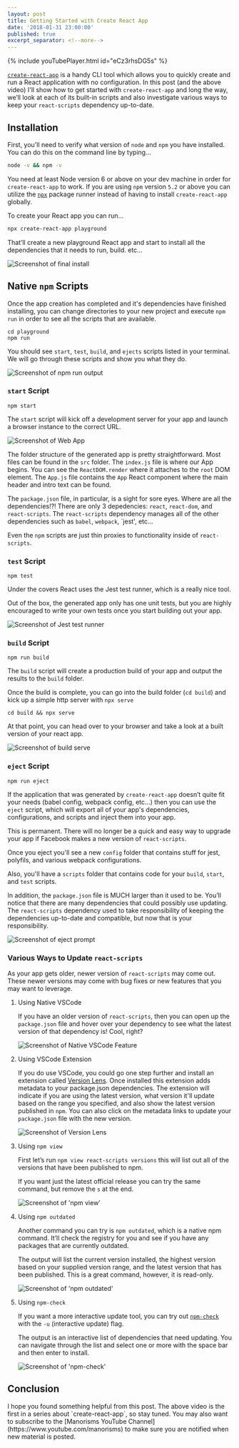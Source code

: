 ```yaml
---
layout: post
title: Getting Started with Create React App
date: '2018-01-31 23:00:00'
published: true
excerpt_separator: <!--more-->
---
```


{% include youTubePlayer.html id="eCz3rhsDG5s" %}

<div class="g-ytsubscribe" data-channelid="UCSUkyvHHdLuFKkHyYxCmmcw" data-layout="default" data-count="default"></div>

[`create-react-app`](https://github.com/facebook/create-react-app) is a handy CLI tool which allows you to quickly create and run a React application with no configuration. In this post (and the above video) I'll show how to get started with `create-react-app` and long the way, we’ll look at each of its built-in scripts and also investigate various ways to keep your `react-scripts` dependency up-to-date.

<!--more-->

## Installation

First, you'll need to verify what version of `node` and `npm` you have installed. You can do this on the command line by typing...

```bash
node -v && npm -v
```

You need at least Node version 6 or above on your dev machine in order for `create-react-app` to work. If you are using `npm` version `5.2` or above you can utilize the [`npx`](https://medium.com/@maybekatz/introducing-npx-an-npm-package-runner-55f7d4bd282b) package runner instead of having to install `create-react-app` globally.

To create your React app you can run...

```bash
npx create-react-app playground
```

That’ll create a new playground React app and start to install all the dependencies that it needs to run, build. etc…

![Screenshot of final install](../assets/images/2018/Feb/cra-1-playground.png)

## Native `npm` Scripts

Once the app creation has completed and it's dependencies have finished installing, you can change directories to your new project and execute `npm run` in order to see all the scripts that are available.

```
cd playground
npm run
```

You should see `start`, `test`, `build`, and `ejects` scripts listed in your terminal. We will go through these scripts and show you what they do.

![Screenshot of npm run output](../assets/images/2018/Feb/cra-1-npm-run.png)

### `start` Script

```
npm start
```

The `start` script will kick off a development server for your app and launch a browser instance to the correct URL.

![Screenshot of Web App](../assets/images/2018/Feb/cra-1-npm-start.png)

The folder structure of the generated app is pretty straightforward. Most files can be found in the `src` folder. The `index.js` file is where our App begins. You can see the `ReactDOM.render` where it attaches to the `root` DOM element. The `App.js` file contains the `App` React component where the main header and intro text can be found.

The `package.json` file, in particular, is a sight for sore eyes. Where are all the dependencies!?! There are only 3 depedencies: `react`, `react-dom`, and `react-scripts`. The `react-scripts` dependency manages all of the other dependencies such as `babel`, `webpack`, `jest', etc...

Even the `npm` scripts are just thin proxies to functionality inside of `react-scripts`.

### `test` Script

```
npm test
```

Under the covers React uses the Jest test runner, which is a really nice tool.

Out of the box, the generated app only has one unit tests, but you are highly encouraged to write your own tests once you start building out your app.

![Screenshot of Jest test runner](../assets/images/2018/Feb/cra-1-npm-test.png)

### `build` Script

```
npm run build
```

The `build` script will create a production build of your app and output the results to the `build` folder.

Once the build is complete, you can go into the build folder (`cd build`) and kick up a simple http server with `npx serve` 

```
cd build && npx serve
```

At that point, you can head over to your browser and take a look at a built version of your react app.

![Screenshot of build serve](../assets/images/2018/Feb/cra-1-npm-build-serve.png)

### `eject` Script

```
npm run eject
```

If the application that was generated by `create-react-app` doesn’t quite fit your needs (babel config, webpack config, etc…) then you can use the `eject` script, which will export all of your app's dependencies, configurations, and scripts and inject them into your app.

This is permanent. There will no longer be a quick and easy way to upgrade your app if Facebook makes a new version of `react-scripts`. 

Once you eject you'll see a new `config` folder that contains stuff for jest, polyfils, and various webpack configurations. 

Also, you'll have a `scripts` folder that contains code for your `build`, `start`, and `test` scripts. 

In addition, the `package.json` file is MUCH larger than it used to be. You’ll notice that there are many dependencies that could possibly use updating. The `react-scripts` dependency used to take responsibility of keeping the dependencies up-to-date and compatible, but now that is your responsibility. 

![Screenshot of eject prompt](../assets/images/2018/Feb/cra-1-npm-eject.png)

### Various Ways to Update `react-scripts`

As your app gets older, newer version of `react-scripts` may come out. These newer versions may come with bug fixes or new features that you may want to leverage.

1. Using Native VSCode

	If you have an older version of `react-scripts`, then you can open up the `package.json` file and hover over your dependency to see what the latest version of that dependency is! Cool, right?

	![Screenshot of Native VSCode Feature](../assets/images/2018/Feb/cra-1-update-dep-vscode.png)

2. Using VSCode Extension

	If you do use VSCode, you could go one step further and install an extension called [Version Lens](https://marketplace.visualstudio.com/items?itemName=pflannery.vscode-versionlens). Once installed this extension adds metadata to your package.json dependencies. The extension will indicate if you are using the latest version, what version it'll update based on the range you specified, and also show the latest version published in `npm`. You can also click on the metadata links to update your `package.json` file with the new version.

	![Screenshot of Version Lens](../assets/images/2018/Feb/cra-1-update-dep-vscode-ext.png)

3. Using `npm view`

	First let’s run `npm view react-scripts versions` this will list out all of the versions that have been published to npm.

	If you want just the latest official release you can try the same command, but remove the `s` at the end.

	![Screenshot of 'npm view'](../assets/images/2018/Feb/cra-1-update-dep-npm-view-version.png)

4. Using `npm outdated`

	Another command you can try is `npm outdated`, which is a native npm command. It’ll check the registry for you and see if you have any packages that are currently outdated. 

	The output will list the current version installed, the highest version based on your supplied version range, and the latest version that has been published. This is a great command, however, it is read-only.

	![Screenshot of 'npm outdated'](../assets/images/2018/Feb/cra-1-update-dep-npm-outdated.png)

5. Using `npm-check`

	If you want a more interactive update tool, you can try out [`npm-check`](https://www.npmjs.com/package/npm-check) with the `-u` (interactive update) flag.

	The output is an interactive list of dependencies that need updating. You can navigate through the list and select one or more with the space bar and then enter to install.

	![Screenshot of 'npm-check'](../assets/images/2018/Feb/cra-1-update-dep-npm-check.png)

## Conclusion

<div class="g-ytsubscribe" data-channelid="UCSUkyvHHdLuFKkHyYxCmmcw" data-layout="default" data-count="default"></div>
I hope you found something helpful from this post. The above video is the first in a series about `create-react-app`, so stay tuned. You may also want to subscribe to the [Manorisms YouTube Channel](https://www.youtube.com/manorisms) to make sure you are notified when new material is posted. 

